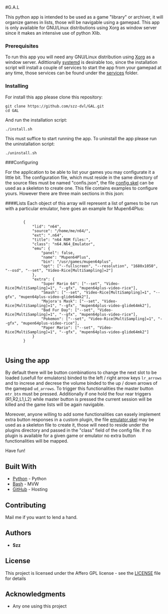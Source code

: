 



#G.A.L

This python app is intended to be used as a game "library" or archiver, it will organize games in lists, those will be navigable using a gamepad. This app is only available for GNU/Linux distributions using Xorg as window server since it makes an intensive use of python Xlib.


### Prerequisites
To run this app you will need any GNU/Linux distribution using [Xorg](https://www.x.org/wiki/) as a window server. Adittionally [systemd](https://en.wikipedia.org/wiki/Systemd) is desirable too, since the installation script will install a couple of services to start the app from your gamepad at any time, those services can be found under the [services](https://github.com/szz-dvl/GAL/tree/master/services) folder.

### Installing
For install this app please clone this repository:

```
git clone https://github.com/szz-dvl/GAL.git
cd GAL

```
And run the installation script:

```
./install.sh

```
This must suffice to start running the app. To uninstall the app please run the uninstallation script:

```
./uninstall.sh

```

###Configuring

For the application to be able to list your games you may configurate it a little bit. The configuration file, which must reside in the same directory of the source files must be named "confis.json", the file [config.skel](https://github.com/szz-dvl/GAL/blob/master/confis.skel) can be used as a skeleton to create one. This file contains examples to configure yours. However there are three main sections in this json:

####Lists
Each object of this array will represent a list of games to be run with a particular emulator, here goes an example for Mupen64Plus:

```

		{
            "lid": "n64",
            "source": "/home/me/n64/",
			"ext": ".n64",
			"title": "n64 ROM files:",
			"class": "n64.N64_Emulator",
			"emu": {
				"panel": false,
				"name": "Mupen64Plus",
				"bin": "/usr/games/mupen64plus",
				"opt": ["--fullscreen", "--resolution", "1680x1050", "--osd", "--set", "Video-Rice[MultiSampling]=2"]
			},
			"extra": {
				"Super Mario 64": ["--set", "Video-Rice[MultiSampling]=1", "--gfx", "mupen64plus-video-rice"],
				"Smash": ["--set", "Video-Rice[MultiSampling]=1", "--gfx", "mupen64plus-video-glide64mk2"],
				"Majora's Mask": ["--set", "Video-Rice[MultiSampling]=1", "--gfx", "mupen64plus-video-glide64mk2"],
				"Bad Fur Day": ["--set", "Video-Rice[MultiSampling]=1", "--gfx", "mupen64plus-video-rice"],
				"Pokemon": ["--set", "Video-Rice[MultiSampling]=1", "--gfx", "mupen64plus-video-rice"],
				"Paper Mario": ["--set", "Video-Rice[MultiSampling]=1", "--gfx", "mupen64plus-video-glide64mk2"]
			}
		}
			
```

## Using the app

By default there will be button combinations to change the next slot to be loaded (usefull for emulators) binded to the left / right arrow keys ```lr_arrows``` and to increse and decrese the volume binded to the up / down arrows of the gamepad ```ud_arrows```. To trigger this functionalities the master button ```mtr_btn``` must be pressed. Additionally if one hold the four rear triggers (R1,R2,L1,L2) while master button is pressed the current session will be killed and the game lists will be again navigable.

Moreover, anyone willing to add some functionalities can easely implement extra button responses in a custom plugin, the file [emulator.skel](https://github.com/szz-dvl/GAL/blob/master/plugins/emulator.skel) may be used as a skeleton file to create it, those will need to reside under the plugins directory and passed in the "class" field of the config file. If no plugin is available for a given game or emulator no extra button functionalities will be mapped.

Have fun!


## Built With

* [Python](https://www.python.org/) - Python
* [Bash](https://angularjs.org/) - MVW
* [GitHub](https://github.com/) - Hosting

## Contributing

Mail me if you want to lend a hand.

## Authors

* **Szz** 

## License

This project is licensed under the Affero GPL license - see the [LICENSE](LICENSE) file for details

## Acknowledgments

* Any one using this project
